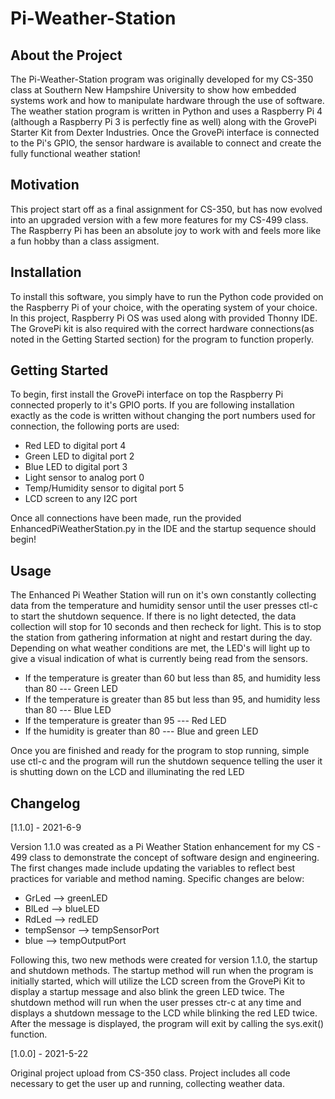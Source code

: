 # Pi-Weather-Station

## About the Project

The Pi-Weather-Station program was originally developed for my CS-350 class at Southern New Hampshire University to show how embedded systems work and how to manipulate hardware through the use of software. The weather station program is written in Python and uses a Raspberry Pi 4 (although a Raspberry Pi 3 is perfectly fine as well) along with the GrovePi Starter Kit from Dexter Industries. Once the GrovePi interface is connected to the Pi's GPIO, the sensor hardware is available to connect and create the fully functional weather station!

## Motivation

This project start off as a final assignment for CS-350, but has now evolved into an upgraded version with a few more features for my CS-499 class. The Raspberry Pi has been an absolute joy to work with and feels more like a fun hobby than a class assigment.

## Installation

To install this software, you simply have to run the Python code provided on the Raspberry Pi of your choice, with the operating system of your choice. In this project, Raspberry Pi OS was used along with provided Thonny IDE. The GrovePi kit is also required with the correct hardware connections(as noted in the Getting Started section) for the program to function properly. 

## Getting Started

To begin, first install the GrovePi interface on top the Raspberry Pi connected properly to it's GPIO ports. If you are following installation exactly as the code is written without changing the port numbers used for connection, the following ports are used:
- Red LED to digital port 4
- Green LED to digital port 2
- Blue LED to digital port 3
- Light sensor to analog port 0
- Temp/Humidity sensor to digital port 5
- LCD screen to any I2C port

Once all connections have been made, run the provided EnhancedPiWeatherStation.py in the IDE and the startup sequence should begin!

## Usage

The Enhanced Pi Weather Station will run on it's own constantly collecting data from the temperature and humidity sensor until the user presses ctl-c to start the shutdown sequence. If there is no light detected, the data collection will stop for 10 seconds and then recheck for light. This is to stop the station from gathering information at night and restart during the day. Depending on what weather conditions are met, the LED's will light up to give a visual indication of what is currently being read from the sensors.
- If the temperature is greater than 60 but less than 85, and humidity less than 80 --- Green LED 
- If the temperature is greater than 85 but less than 95, and humidity less than 80 --- Blue LED
- If the temperature is greater than 95 --- Red LED
- If the humidity is greater than 80 --- Blue and green LED

Once you are finished and ready for the program to stop running, simple use ctl-c and the program will run the shutdown sequence telling the user it is shutting down on the LCD  and illuminating the red LED

## Changelog

[1.1.0] - 2021-6-9

Version 1.1.0 was created as a Pi Weather Station enhancement for my CS - 499 class to demonstrate the concept of software design and engineering. The first changes made include updating the variables to reflect best practices for variable and method naming. Specific changes are below:
- GrLed --> greenLED
- BlLed --> blueLED
- RdLed --> redLED
- tempSensor --> tempSensorPort
- blue --> tempOutputPort

Following this, two new methods were created for version 1.1.0, the startup and shutdown methods. The startup method will run when the program is initially started, which will utilize the LCD screen from the GrovePi Kit to display a startup message and also blink the green LED twice. The shutdown method will run when the user presses ctr-c at any time and displays a shutdown message to the LCD while blinking the red LED twice. After the message is displayed, the program will exit by calling the sys.exit() function.

[1.0.0] - 2021-5-22

Original project upload from CS-350 class. Project includes all code necessary to get the user up and running, collecting weather data.
